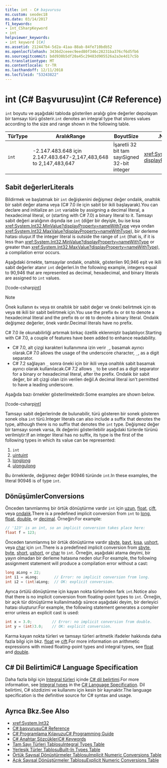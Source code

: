 ```yaml
---
title: int - C# başvurusu
ms.custom: seodec18
ms.date: 03/14/2017
f1_keywords:
- int_CSharpKeyword
- int
helpviewer_keywords:
- int keyword [C#]
ms.assetid: 212447b4-5d2a-41aa-88ab-84fe710bdb52
ms.openlocfilehash: 3436d2ceeec9eed80f346c28231ba376cf6d5fb6
ms.sourcegitcommit: bdd930b5df20a45c29483d905526a2a3e4d17c5b
ms.translationtype: MT
ms.contentlocale: tr-TR
ms.lasthandoff: 12/11/2018
ms.locfileid: "53243822"
---
```

# <a name="int-c-reference"></a><span data-ttu-id="a58cd-102">int (C# Başvurusu)</span><span class="sxs-lookup"><span data-stu-id="a58cd-102">int (C# Reference)</span></span>

<span data-ttu-id="a58cd-103">`int` boyutu ve aşağıdaki tabloda gösterilen aralığı göre değerler depolayan bir tamsayı türü gösterir.</span><span class="sxs-lookup"><span data-stu-id="a58cd-103">`int` denotes an integral type that stores values according to the size and range shown in the following table.</span></span>  
  
|<span data-ttu-id="a58cd-104">Tür</span><span class="sxs-lookup"><span data-stu-id="a58cd-104">Type</span></span>|<span data-ttu-id="a58cd-105">Aralık</span><span class="sxs-lookup"><span data-stu-id="a58cd-105">Range</span></span>|<span data-ttu-id="a58cd-106">Boyut</span><span class="sxs-lookup"><span data-stu-id="a58cd-106">Size</span></span>|<span data-ttu-id="a58cd-107">.NET türü</span><span class="sxs-lookup"><span data-stu-id="a58cd-107">.NET type</span></span>|  
|----------|-----------|----------|-------------------------|  
|`int`|<span data-ttu-id="a58cd-108">-2.147.483.648 için 2.147.483.647</span><span class="sxs-lookup"><span data-stu-id="a58cd-108">-2,147,483,648 to 2,147,483,647</span></span>|<span data-ttu-id="a58cd-109">İşaretli 32 bit tam sayı</span><span class="sxs-lookup"><span data-stu-id="a58cd-109">Signed 32-bit integer</span></span>|<xref:System.Int32?displayProperty=nameWithType>|  
  
## <a name="literals"></a><span data-ttu-id="a58cd-110">Sabit değerler</span><span class="sxs-lookup"><span data-stu-id="a58cd-110">Literals</span></span>  
 
<span data-ttu-id="a58cd-111">Bildirmek ve başlatmak bir `int` değişkenini değişmez değer ondalık, onaltılık bir sabit değer atama veya (C# 7.0 ile için sabit bir ikili başlayarak).</span><span class="sxs-lookup"><span data-stu-id="a58cd-111">You can declare and initialize an `int` variable by assigning a decimal literal, a hexadecimal literal, or (starting with C# 7.0) a binary literal to it.</span></span>  <span data-ttu-id="a58cd-112">Tamsayı sabit değeri aralığının dışında ise `int` (diğer bir deyişle, bu ise kısa <xref:System.Int32.MinValue?displayProperty=nameWithType> veya ondan <xref:System.Int32.MaxValue?displayProperty=nameWithType>), bir derleme hatası oluşur.</span><span class="sxs-lookup"><span data-stu-id="a58cd-112">If the integer literal is outside the range of `int` (that is, if it is less than <xref:System.Int32.MinValue?displayProperty=nameWithType> or greater than <xref:System.Int32.MaxValue?displayProperty=nameWithType>), a compilation error occurs.</span></span> 

<span data-ttu-id="a58cd-113">Aşağıdaki örnekte, tamsayılar ondalık, onaltılık, gösterilen 90,946 eşit ve ikili sabit değerler atanır `int` değerleri.</span><span class="sxs-lookup"><span data-stu-id="a58cd-113">In the following example, integers equal to 90,946 that are represented as decimal, hexadecimal, and binary literals are assigned to `int` values.</span></span>  
  
[!code-csharp[int](../../../../samples/snippets/csharp/language-reference/keywords/numeric-literals.cs#Int)]  

> [!NOTE] 
> <span data-ttu-id="a58cd-114">Önek kullanın `0x` veya `0X` onaltılık bir sabit değer ve öneki belirtmek için `0b` veya `0B` ikili bir sabit belirtmek için.</span><span class="sxs-lookup"><span data-stu-id="a58cd-114">You use the prefix `0x` or `0X` to denote a hexadecimal literal and the prefix `0b` or `0B` to denote a binary literal.</span></span> <span data-ttu-id="a58cd-115">Ondalık değişmez değerler, önek vardır.</span><span class="sxs-lookup"><span data-stu-id="a58cd-115">Decimal literals have no prefix.</span></span> 

<span data-ttu-id="a58cd-116">C# 7.0 ile okunabilirliği artırmak birkaç özellik eklenmiştir başlatılıyor.</span><span class="sxs-lookup"><span data-stu-id="a58cd-116">Starting with C# 7.0, a couple of features have been added to enhance readability.</span></span> 
 - <span data-ttu-id="a58cd-117">C# 7.0, alt çizgi karakteri kullanımına izin verir `_`, basamak ayırıcı olarak.</span><span class="sxs-lookup"><span data-stu-id="a58cd-117">C# 7.0 allows the usage of the underscore character, `_`, as a digit separator.</span></span>
 - <span data-ttu-id="a58cd-118">C# 7.2 sağlayan `_` sonra öneki için bir ikili veya onaltılık sabit basamak ayırıcı olarak kullanılacak.</span><span class="sxs-lookup"><span data-stu-id="a58cd-118">C# 7.2 allows `_` to be used as a digit separator for a binary or hexadecimal literal, after the prefix.</span></span> <span data-ttu-id="a58cd-119">Ondalık bir sabit değer, bir alt çizgi olan izin verilen değil.</span><span class="sxs-lookup"><span data-stu-id="a58cd-119">A decimal literal isn't permitted to have a leading underscore.</span></span>

<span data-ttu-id="a58cd-120">Aşağıda bazı örnekler gösterilmektedir.</span><span class="sxs-lookup"><span data-stu-id="a58cd-120">Some examples are shown below.</span></span>

[!code-csharp[int](../../../../samples/snippets/csharp/language-reference/keywords/numeric-literals.cs#IntS)]  
 
 <span data-ttu-id="a58cd-121">Tamsayı sabit değerlerinde de bulunabilir, türü gösteren bir sonek gösteren sonek olsa `int` türü.</span><span class="sxs-lookup"><span data-stu-id="a58cd-121">Integer literals can also include a suffix that denotes the type, although there is no suffix that denotes the `int` type.</span></span> <span data-ttu-id="a58cd-122">Değişmez değer bir tamsayı sonek varsa, ilk değerini gösterilebilir aşağıdaki türlerde türünü verilmiştir:</span><span class="sxs-lookup"><span data-stu-id="a58cd-122">If an integer literal has no suffix, its type is the first of the following types in which its value can be represented:</span></span> 

1. `int`
2. [<span data-ttu-id="a58cd-123">uint</span><span class="sxs-lookup"><span data-stu-id="a58cd-123">uint</span></span>](../../../csharp/language-reference/keywords/uint.md)
3. [<span data-ttu-id="a58cd-124">long</span><span class="sxs-lookup"><span data-stu-id="a58cd-124">long</span></span>](../../../csharp/language-reference/keywords/long.md)
4. [<span data-ttu-id="a58cd-125">ulong</span><span class="sxs-lookup"><span data-stu-id="a58cd-125">ulong</span></span>](../../../csharp/language-reference/keywords/ulong.md) 
 
<span data-ttu-id="a58cd-126">Bu örneklerde, değişmez değer 90946 türünde `int`.</span><span class="sxs-lookup"><span data-stu-id="a58cd-126">In these examples, the literal 90946 is of type `int`.</span></span>
  
## <a name="conversions"></a><span data-ttu-id="a58cd-127">Dönüşümler</span><span class="sxs-lookup"><span data-stu-id="a58cd-127">Conversions</span></span>  
 <span data-ttu-id="a58cd-128">Önceden tanımlanmış bir örtük dönüştürme vardır `int` için [uzun](../../../csharp/language-reference/keywords/long.md), [float](../../../csharp/language-reference/keywords/float.md), [çift](../../../csharp/language-reference/keywords/double.md), veya [ondalık](../../../csharp/language-reference/keywords/decimal.md).</span><span class="sxs-lookup"><span data-stu-id="a58cd-128">There is a predefined implicit conversion from `int` to [long](../../../csharp/language-reference/keywords/long.md), [float](../../../csharp/language-reference/keywords/float.md), [double](../../../csharp/language-reference/keywords/double.md), or [decimal](../../../csharp/language-reference/keywords/decimal.md).</span></span> <span data-ttu-id="a58cd-129">Örneğin:</span><span class="sxs-lookup"><span data-stu-id="a58cd-129">For example:</span></span>  
  
```csharp  
// '123' is an int, so an implicit conversion takes place here:  
float f = 123;  
```  
  
 <span data-ttu-id="a58cd-130">Önceden tanımlanmış bir örtük dönüştürme vardır [sbyte](../../../csharp/language-reference/keywords/sbyte.md), [bayt](../../../csharp/language-reference/keywords/byte.md), [kısa](../../../csharp/language-reference/keywords/short.md), [ushort](../../../csharp/language-reference/keywords/ushort.md), veya [char](../../../csharp/language-reference/keywords/char.md) için `int`.</span><span class="sxs-lookup"><span data-stu-id="a58cd-130">There is a predefined implicit conversion from [sbyte](../../../csharp/language-reference/keywords/sbyte.md), [byte](../../../csharp/language-reference/keywords/byte.md), [short](../../../csharp/language-reference/keywords/short.md), [ushort](../../../csharp/language-reference/keywords/ushort.md), or [char](../../../csharp/language-reference/keywords/char.md) to `int`.</span></span> <span data-ttu-id="a58cd-131">Örneğin, aşağıdaki atama deyimi, bir yayın olmadan bir derleme hatasına neden olur:</span><span class="sxs-lookup"><span data-stu-id="a58cd-131">For example, the following assignment statement will produce a compilation error without a cast:</span></span>  
  
```csharp  
long aLong = 22;  
int i1 = aLong;       // Error: no implicit conversion from long.  
int i2 = (int)aLong;  // OK: explicit conversion.  
```  
  
 <span data-ttu-id="a58cd-132">Ayrıca örtülü dönüştürme için kayan nokta türlerinden fark `int`.</span><span class="sxs-lookup"><span data-stu-id="a58cd-132">Notice also that there is no implicit conversion from floating-point types to `int`.</span></span> <span data-ttu-id="a58cd-133">Örneğin, bir açık tür dönüştürme kullanılmadığı sürece aşağıdaki deyim, bir derleyici hatası oluşturur:</span><span class="sxs-lookup"><span data-stu-id="a58cd-133">For example, the following statement generates a compiler error unless an explicit cast is used:</span></span>  
  
```csharp  
int x = 3.0;         // Error: no implicit conversion from double.  
int y = (int)3.0;    // OK: explicit conversion.  
```  
  
 <span data-ttu-id="a58cd-134">Karma kayan nokta türleri ve tamsayı türleri aritmetik ifadeler hakkında daha fazla bilgi için bkz. [float](../../../csharp/language-reference/keywords/float.md) ve [çift](../../../csharp/language-reference/keywords/double.md).</span><span class="sxs-lookup"><span data-stu-id="a58cd-134">For more information on arithmetic expressions with mixed floating-point types and integral types, see [float](../../../csharp/language-reference/keywords/float.md) and [double](../../../csharp/language-reference/keywords/double.md).</span></span>  
  
## <a name="c-language-specification"></a><span data-ttu-id="a58cd-135">C# Dil Belirtimi</span><span class="sxs-lookup"><span data-stu-id="a58cd-135">C# Language Specification</span></span>  

<span data-ttu-id="a58cd-136">Daha fazla bilgi için [Integral türleri](~/_csharplang/spec/types.md#integral-types) içinde [ C# dil belirtimi](../language-specification/index.md).</span><span class="sxs-lookup"><span data-stu-id="a58cd-136">For more information, see [Integral types](~/_csharplang/spec/types.md#integral-types) in the [C# Language Specification](../language-specification/index.md).</span></span> <span data-ttu-id="a58cd-137">Dil belirtimi, C# sözdizimi ve kullanımı için kesin bir kaynaktır.</span><span class="sxs-lookup"><span data-stu-id="a58cd-137">The language specification is the definitive source for C# syntax and usage.</span></span>
  
## <a name="see-also"></a><span data-ttu-id="a58cd-138">Ayrıca Bkz.</span><span class="sxs-lookup"><span data-stu-id="a58cd-138">See Also</span></span>

- <xref:System.Int32>  
- [<span data-ttu-id="a58cd-139">C# başvurusu</span><span class="sxs-lookup"><span data-stu-id="a58cd-139">C# Reference</span></span>](../../../csharp/language-reference/index.md)  
- [<span data-ttu-id="a58cd-140">C# Programlama Kılavuzu</span><span class="sxs-lookup"><span data-stu-id="a58cd-140">C# Programming Guide</span></span>](../../../csharp/programming-guide/index.md)  
- [<span data-ttu-id="a58cd-141">C# Anahtar Sözcükleri</span><span class="sxs-lookup"><span data-stu-id="a58cd-141">C# Keywords</span></span>](../../../csharp/language-reference/keywords/index.md)  
- [<span data-ttu-id="a58cd-142">Tam Sayı Türleri Tablosu</span><span class="sxs-lookup"><span data-stu-id="a58cd-142">Integral Types Table</span></span>](../../../csharp/language-reference/keywords/integral-types-table.md)  
- [<span data-ttu-id="a58cd-143">Yerleşik Türler Tablosu</span><span class="sxs-lookup"><span data-stu-id="a58cd-143">Built-In Types Table</span></span>](../../../csharp/language-reference/keywords/built-in-types-table.md)  
- [<span data-ttu-id="a58cd-144">Örtük Sayısal Dönüştürmeler Tablosu</span><span class="sxs-lookup"><span data-stu-id="a58cd-144">Implicit Numeric Conversions Table</span></span>](../../../csharp/language-reference/keywords/implicit-numeric-conversions-table.md)  
- [<span data-ttu-id="a58cd-145">Açık Sayısal Dönüştürmeler Tablosu</span><span class="sxs-lookup"><span data-stu-id="a58cd-145">Explicit Numeric Conversions Table</span></span>](../../../csharp/language-reference/keywords/explicit-numeric-conversions-table.md)

